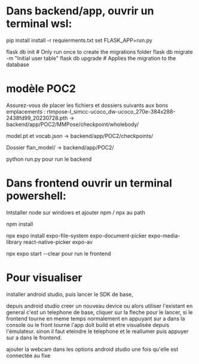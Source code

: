 
# Dans backend/app, ouvrir un terminal wsl: 
pip install install -r requierments.txt
set FLASK_APP=run.py

flask db init  # Only run once to create the migrations folder
flask db migrate -m "Initial user table"
flask db upgrade # Applies the migration to the database

# modèle POC2
Assurez-vous de placer les fichiers et dossiers suivants aux bons emplacements :
rtmpose-l_simcc-ucoco_dw-ucoco_270e-384x288-2438fd99_20230728.pth →
backend/app/POC2/MMPose/checkpoint/wholebody/

model.pt et vocab.json →
backend/app/POC2/checkpoints/

Dossier flan_model/ →
backend/app/POC2/

python run.py pour run le backend

# Dans frontend ouvrir un terminal powershell:

Intstaller node sur windows et ajouter npm / npx au path

npm install

npx expo install expo-file-system expo-document-picker expo-media-library react-native-picker expo-av


npx expo start --clear pour run le frontend

# Pour visualiser

installer android studio, puis lancer le SDK de base,

depuis android studio creer un nouveau device ou alors utiliser l'existant en general c'est un telephone de base, cliquer sur la fleche pour le lancer, si le frontend tourne en meme temps normalement en appuyant sur a dans la console ou le front tourne l'app doit build et etre visualisée depuis l'émulateur. sinon il faut eteindre le telephone et le reallumer puis appuyer sur a dans le frontend.

ajouter la webcam dans les options android studio une fois qu'elle est connectée au fixe